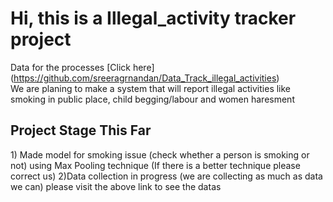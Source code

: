 # Hi, this is a Illegal_activity tracker project
Data for the processes <a hreh="https://github.com/sreeragrnandan/Data_Track_illegal_activities">[Click here] (https://github.com/sreeragrnandan/Data_Track_illegal_activities)</a>
<br /> We are planing to make a system that will report illegal activities like smoking in public place, child begging/labour and 
women haresment
<h2>Project Stage This Far</h2>
1) Made model for smoking issue (check whether a person is smoking or not) using Max Pooling technique (If there is a better technique    please correct us) 
2)Data collection in progress (we are collecting as much as data we can) please visit the above link to see the datas
